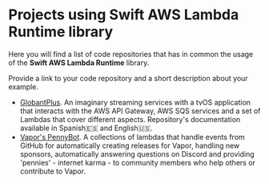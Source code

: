 # Projects using Swift AWS Lambda Runtime library

Here you will find a list of code repositories that has in common the usage of the **Swift AWS Lambda Runtime** library.

Provide a link to your code repository and a short description about your example.

- [GlobantPlus](https://github.com/fitomad/TechTalk-AWS-Lamba-Swift/). An imaginary streaming services with a tvOS application that interacts with the AWS API Gateway, AWS SQS services and a set of Lambdas that cover different aspects. Repository's documentation available in Spanish🇪🇸 and English🇺🇸.
- [Vapor's PennyBot](https://github.com/vapor/penny-bot). A collections of lambdas that handle events from GitHub for automatically creating releases for Vapor, handling new sponsors, automatically answering questions on Discord and providing 'pennies' - internet karma - to community members who help others or contribute to Vapor.

